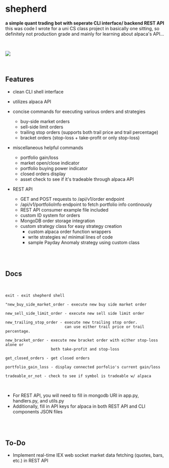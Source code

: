 # shepherd
<b> a simple quant trading bot with seperate CLI interface/ backend REST API </b>
<br>
this was code I wrote for a uni CS class project in basically one sitting, so definitely not production grade and mainly for learning about alpaca's API...


<br>

![](https://user-images.githubusercontent.com/71098497/134826072-b99b649f-72e3-457f-b4b9-b4a107247616.png)


<br>

## Features
 - clean CLI shell interface
 - utilizes alpaca API
 - concise commands for executing various orders and strategies
    - buy-side market orders
    - sell-side limit orders
    - trailing stop orders (supports both trail price and trail percentage)
    - bracket orders (stop-loss + take-profit or only stop-loss)
    
 - miscellaneous helpful commands 
    - portfolio gain/loss
    - market open/close indicator
    - portfolio buying power indicator
    - closed orders display
    - asset check to see if it's tradeable through alpaca API

 - REST API
    - GET and POST requests to /api/v1/order endpoint
    - /api/v1/portfolioInfo endpoint to fetch portfolio info continously
    - REST API consumer example file included
    - custom ID system for orders
    - MongoDB order storage integration
    - custom strategy class for easy strategy creation
      - custom alpaca order function wrappers
      - write strategies w/ minimal lines of code
      - sample Payday Anomaly strategy using custom class
 
 <br>

<br>

 ## Docs
<br>

```
exit - exit shepherd shell
```
```
"new_buy_side_market_order - execute new buy side market order
```
```
new_sell_side_limit_order - execute new sell side limit order
```
```
new_trailing_stop_order - execute new trailing stop order.
                          can use either trail price or trail percentage.
```
```
new_bracket_order - execute new bracket order with either stop-loss alone or
                    both take-profit and stop-loss
```
```
get_closed_orders - get closed orders 
```
```
portfolio_gain_loss - display connected porfolio's current gain/loss
```
```
tradeable_or_not - check to see if symbol is tradeable w/ alpaca
```

<br>

- For REST API, you will need to fill in mongodb URI in app.py, handlers.py, and utils.py
- Additionally, fill in API keys for alpaca in both REST API and CLI components JSON files

<br>
<br>
 
 ## To-Do

- Implement real-time IEX web socket market data fetching (quotes, bars, etc.) in REST API
